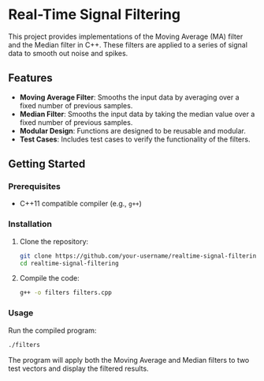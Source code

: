 
# Real-Time Signal Filtering

This project provides implementations of the Moving Average (MA) filter and the Median filter in C++. These filters are applied to a series of signal data to smooth out noise and spikes. 

## Features

- **Moving Average Filter**: Smooths the input data by averaging over a fixed number of previous samples.
- **Median Filter**: Smooths the input data by taking the median value over a fixed number of previous samples.
- **Modular Design**: Functions are designed to be reusable and modular.
- **Test Cases**: Includes test cases to verify the functionality of the filters.

## Getting Started

### Prerequisites

- C++11 compatible compiler (e.g., `g++`)

### Installation

1. Clone the repository:
   ```bash
   git clone https://github.com/your-username/realtime-signal-filtering.git
   cd realtime-signal-filtering
   ```

2. Compile the code:
   ```bash
   g++ -o filters filters.cpp
   ```

### Usage

Run the compiled program:
```bash
./filters
```

The program will apply both the Moving Average and Median filters to two test vectors and display the filtered results.

